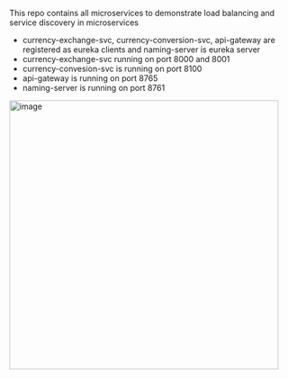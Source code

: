 This repo contains all microservices to demonstrate load balancing and service discovery in microservices
- currency-exchange-svc, currency-conversion-svc, api-gateway are registered as eureka clients and naming-server is eureka server
- currency-exchange-svc running on port 8000 and 8001
- currency-convesion-svc is running on port 8100
- api-gateway is running on port 8765
- naming-server is running on port 8761

<img width="478" alt="image" src="https://github.com/p-suram/loadBalancing-serviceDiscovery/assets/157307140/047dac10-09a5-4efd-87c2-a556f16d86d2">

